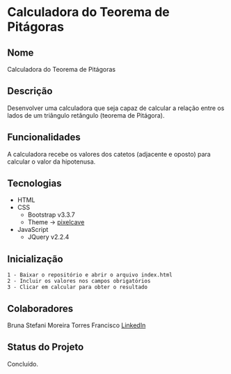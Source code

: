 # Calculadora do Teorema de Pitágoras

## Nome
Calculadora do Teorema de Pitágoras

## Descrição
Desenvolver uma calculadora que seja capaz de calcular a relação entre os lados de
um triângulo retângulo (teorema de Pitágora).

## Funcionalidades
A calculadora recebe os valores dos catetos (adjacente e oposto) para calcular o valor da
hipotenusa.

## Tecnologias
- HTML 
- CSS 
    - Bootstrap v3.3.7
    - Theme -> <a href="https://preview.themeforest.net/item/appui-web-app-bootstrap-admin-template/full_screen_preview/8603616?_ga=2.73952081.2106764338.1664374441-134612274.1658964739&_gac=1.249766388.1664399279.CjwKCAjw4c-ZBhAEEiwAZ105RfVFkki2LhG_EEcKRf8QDWSipGxg97bLkIrKy7zWRz2XKmRbX-_1FBoClqMQAvD_BwE" target="_blank">pixelcave</a> 
- JavaScript 
    - JQuery v2.2.4

## Inicialização
    1 - Baixar o repositório e abrir o arquivo index.html
    2 - Incluir os valores nos campos obrigatórios  
    3 - Clicar em calcular para obter o resultado

## Colaboradores
Bruna Stefani Moreira Torres Francisco <a href="https://www.linkedin.com/in/bruna-moreira-torres-francisco/" target="_blank">LinkedIn</a>

## Status do Projeto
Concluído.
